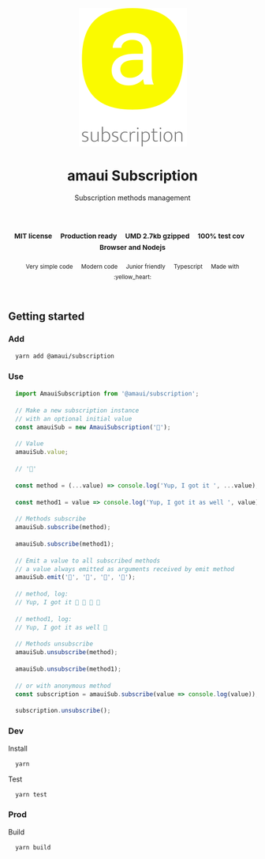 
</br >
</br >

<p align='center'>
  <a target='_blank' rel='noopener noreferrer' href='#'>
    <img src='utils/images/logo.svg' alt='amaui logo' />
  </a>
</p>

<h1 align='center'>amaui Subscription</h1>

<p align='center'>
  Subscription methods management
</p>

<br />

<h3 align='center'>
  <sub>MIT license&nbsp;&nbsp;&nbsp;&nbsp;</sub>
  <sub>Production ready&nbsp;&nbsp;&nbsp;&nbsp;</sub>
  <sub>UMD 2.7kb gzipped&nbsp;&nbsp;&nbsp;&nbsp;</sub>
  <sub>100% test cov&nbsp;&nbsp;&nbsp;&nbsp;</sub>
  <sub>Browser and Nodejs</sub>
</h3>

<p align='center'>
    <sub>Very simple code&nbsp;&nbsp;&nbsp;&nbsp;</sub>
    <sub>Modern code&nbsp;&nbsp;&nbsp;&nbsp;</sub>
    <sub>Junior friendly&nbsp;&nbsp;&nbsp;&nbsp;</sub>
    <sub>Typescript&nbsp;&nbsp;&nbsp;&nbsp;</sub>
    <sub>Made with :yellow_heart:</sub>
</p>

<br />

## Getting started

### Add

```sh
  yarn add @amaui/subscription
```

### Use

```javascript
  import AmauiSubscription from '@amaui/subscription';

  // Make a new subscription instance
  // with an optional initial value
  const amauiSub = new AmauiSubscription('🙂');

  // Value
  amauiSub.value;

  // '🙂'

  const method = (...value) => console.log('Yup, I got it ', ...value);

  const method1 = value => console.log('Yup, I got it as well ', value);

  // Methods subscribe
  amauiSub.subscribe(method);

  amauiSub.subscribe(method1);

  // Emit a value to all subscribed methods
  // a value always emitted as arguments received by emit method
  amauiSub.emit('🌱', '🌱', '🌱', '🌱');

  // method, log:
  // Yup, I got it 🌱 🌱 🌱 🌱

  // method1, log:
  // Yup, I got it as well 🌱

  // Methods unsubscribe
  amauiSub.unsubscribe(method);

  amauiSub.unsubscribe(method1);

  // or with anonymous method
  const subscription = amauiSub.subscribe(value => console.log(value));

  subscription.unsubscribe();
```

### Dev

Install

```sh
  yarn
```

Test

```sh
  yarn test
```

### Prod

Build

```sh
  yarn build
```
